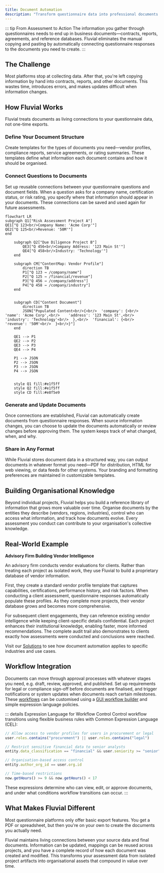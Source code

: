 ```yaml
---
title: Document Automation
description: "Transform questionnaire data into professional documents automatically, with structured content management and persistent connections between source responses and final deliverables."
---
```




::: tip From Assessment to Action
The information you gather through questionnaires needs to end up in business documents—contracts, reports, agreements, and reference databases. Fluvial eliminates the manual copying and pasting by automatically connecting questionnaire responses to the documents you need to create.
:::

## The Challenge

Most platforms stop at collecting data. After that, you're left copying information by hand into contracts, reports, and other documents. This wastes time, introduces errors, and makes updates difficult when information changes.

## How Fluvial Works

Fluvial treats documents as living connections to your questionnaire data, not one-time exports.

### Define Your Document Structure

Create templates for the types of documents you need—vendor profiles, compliance reports, service agreements, or rating summaries. These templates define what information each document contains and how it should be organised.

### Connect Questions to Documents

Set up reusable connections between your questionnaire questions and document fields. When a question asks for a company name, certification status, or risk rating, you specify where that information should appear in your documents. These connections can be saved and used again for future assessments.

```mermaid
flowchart LR
subgraph Q1["Risk Assessment Project A"]
QE1["Q 123<br/>Company Name: 'Acme Corp'"]
QE2["Q 125<br/>Revenue: '50M'"]
end

    subgraph Q2["Due Diligence Project B"]
        QE3["Q 456<br/>Company Address: '123 Main St'"]
        QE4["Q 458<br/>Industry: 'Technology'"]
    end

    subgraph CM["ContentMap: Vendor Profile"]
        direction TB
        P1["Q 123 → /company/name"]
        P2["Q 125 → /financial/revenue"]
        P3["Q 456 → /company/address"]
        P4["Q 458 → /company/industry"]
    end


    subgraph CD["Content Document"]
        direction TB
        JSON["Populated Content<br/>{<br/>  'company': {<br/>    'name': 'Acme Corp',<br/>    'address': '123 Main St',<br/>    'industry': 'Technology'<br/>  },<br/>  'financial': {<br/>    'revenue': '50M'<br/>  }<br/>}"]
    end

    QE1 --> P1
    QE2 --> P2
    QE3 --> P3
    QE4 --> P4

    P1 --> JSON
    P2 --> JSON
    P3 --> JSON
    P4 --> JSON


    style Q1 fill:#e1f5ff
    style Q2 fill:#e1f5ff
    style CD fill:#e8f5e9

```

### Generate and Update Documents

Once connections are established, Fluvial can automatically create documents from questionnaire responses. When source information changes, you can choose to update the documents automatically or review changes before approving them. The system keeps track of what changed, when, and why.

### Share in Any Format

While Fluvial stores document data in a structured way, you can output documents in whatever format you need—PDF for distribution, HTML for web viewing, or data feeds for other systems. Your branding and formatting preferences are maintained in customizable templates.

## Building Organisational Knowledge

Beyond individual projects, Fluvial helps you build a reference library of information that grows more valuable over time. Organise documents by the entities they describe (vendors, regions, industries), control who can access what information, and track how documents evolve. Every assessment you conduct can contribute to your organisation's collective knowledge.

## Real-World Example

**Advisory Firm Building Vendor Intelligence**

An advisory firm conducts vendor evaluations for clients. Rather than treating each project as isolated work, they use Fluvial to build a proprietary database of vendor information.

First, they create a standard vendor profile template that captures capabilities, certifications, performance history, and risk factors. When conducting a client assessment, questionnaire responses automatically populate these profiles. As they complete more projects, their vendor database grows and becomes more comprehensive.

For subsequent client engagements, they can reference existing vendor intelligence while keeping client-specific details confidential. Each project enhances their institutional knowledge, enabling faster, more informed recommendations. The complete audit trail also demonstrates to clients exactly how assessments were conducted and conclusions were reached.

Visit our [Solutions](/solutions/) to see how document automation applies to specific industries and use cases.


## Workflow Integration

Documents can move through approval processes with whatever stages you need, e.g. draft, review, approved, and published. Set up requirements for legal or compliance sign-off before documents are finalised, and trigger notifications or system updates when documents reach certain milestones. These [workflows](/features/workflow) can be customised using a [GUI workflow builder](/features/workflow) and simple expression language policies.

::: details Expression Language for Workflow Control
Control workflow transitions using flexible business rules with Common Expression Language (CEL):

```javascript
// Allow access to vendor profiles for users in procurement or legal
user.roles.contains("procurement") || user.roles.contains("legal")

// Restrict sensitive financial data to senior analysts
entity.data_classification == "financial" && user.seniority >= "senior"

// Organisation-based access control
entity.author_org_id == user.org.id

// Time-based restrictions
now.getHours() >= 9 && now.getHours() < 17
```

These expressions determine who can view, edit, or approve documents, and under what conditions workflow transitions can occur.
:::

## What Makes Fluvial Different

Most questionnaire platforms only offer basic export features. You get a PDF or spreadsheet, but then you're on your own to create the documents you actually need.

Fluvial maintains living connections between your source data and final documents. Information can be updated, mappings can be reused across projects, and you have a complete record of how each document was created and modified. This transforms your assessment data from isolated project artifacts into organisational assets that compound in value over time.
